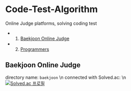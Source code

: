 # Code-Test-Algorithm
Online Judge platforms, solving coding test

- 1. [Baekjoon Online Judge](https://www.acmicpc.net/)
- 2. [Programmers](https://programmers.co.kr/)

## Baekjoon Online Judge
directory name: `baekjoon` \n
connected with Solved.ac: \n
[![Solved.ac 프로필](http://mazassumnida.wtf/api/v2/generate_badge?boj=brent93)](https://solved.ac/brent93)

